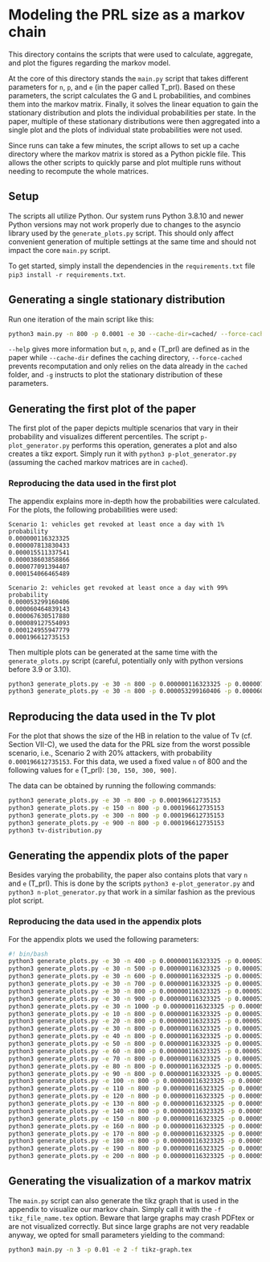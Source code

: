 # Modeling the PRL size as a markov chain
This directory contains the scripts that were used to calculate, aggregate, and plot the figures regarding the markov model.

At the core of this directory stands the `main.py` script that takes different parameters for `n`, `p`, and `e` (in the paper called T_prl).
Based on these parameters, the script calculates the G and L probabilities, and combines them into the markov matrix.
Finally, it solves the linear equation to gain the stationary distribution and plots the individual probabilities per state.
In the paper, multiple of these stationary distributions were then aggregated into a single plot and the plots of individual state probabilities were not used.

Since runs can take a few minutes, the script allows to set up a cache directory where the markov matrix is stored as a Python pickle file. 
This allows the other scripts to quickly parse and plot multiple runs without needing to recompute the whole matrices.

## Setup
The scripts all utilize Python. Our system runs Python 3.8.10 and newer Python versions may not work properly due to changes to the asyncio library used by the `generate_plots.py` script. 
This should only affect convenient generation of multiple settings at the same time and should not impact the core `main.py` script.

To get started, simply install the dependencies in the `requirements.txt` file `pip3 install -r requirements.txt`.

## Generating a single stationary distribution
Run one iteration of the main script like this:
```bash
python3 main.py -n 800 -p 0.0001 -e 30 --cache-dir=cached/ --force-cached -g
```
`--help` gives more information but `n`, `p`, and `e` (T_prl) are defined as in the paper while `--cache-dir` defines the caching directory, `--force-cached` prevents recomputation and only relies on the data already in the `cached` folder, and `-g` instructs to plot the stationary distribution of these parameters.

## Generating the first plot of the paper
The first plot of the paper depicts multiple scenarios that vary in their probability and visualizes different percentiles.
The script `p-plot_generator.py` performs this operation, generates a plot and also creates a tikz export. Simply run it with `python3 p-plot_generator.py` (assuming the cached markov matrices are in `cached`).

### Reproducing the data used in the first plot

The appendix explains more in-depth how the probabilities were calculated.
For the plots, the following probabilities were used:
```text
Scenario 1: vehicles get revoked at least once a day with 1% probability
0.000000116323325
0.000007813830433
0.000015511337541
0.000038603858866
0.000077091394407
0.000154066465489

Scenario 2: vehicles get revoked at least once a day with 99% probability
0.000053299160406
0.000060464839143
0.000067630517880
0.000089127554093
0.000124955947779
0.000196612735153
```

Then multiple plots can be generated at the same time with the `generate_plots.py` script (careful, potentially only with python versions before 3.9 or 3.10).
```bash
python3 generate_plots.py -e 30 -n 800 -p 0.000000116323325 -p 0.000007813830433 -p 0.000015511337541 -p 0.000038603858866 -p 0.000077091394407 -p 0.000154066465489
python3 generate_plots.py -e 30 -n 800 -p 0.000053299160406 -p 0.000060464839143 -p 0.000067630517880 -p 0.000089127554093 -p 0.000124955947779 -p 0.000196612735153
```

## Reproducing the data used in the Tv plot

For the plot that shows the size of the HB in relation to the value of Tv (cf.
Section VII-C), we used the data for the PRL size from the worst possible
scenario, i.e., Scenario 2 with 20% attackers, with probability
`0.000196612735153`. For this data, we used a fixed value `n` of 800 and the
following values for `e` (T_prl): `[30, 150, 300, 900]`.

The data can be obtained by running the following commands:
```bash
python3 generate_plots.py -e 30 -n 800 -p 0.000196612735153
python3 generate_plots.py -e 150 -n 800 -p 0.000196612735153
python3 generate_plots.py -e 300 -n 800 -p 0.000196612735153
python3 generate_plots.py -e 900 -n 800 -p 0.000196612735153
python3 tv-distribution.py
```

## Generating the appendix plots of the paper
Besides varying the probability, the paper also contains plots that vary `n` and `e` (T_prl).
This is done by the scripts `python3 e-plot_generator.py` and `python3 n-plot_generator.py` that work in a similar fashion as the previous plot script.

### Reproducing the data used in the appendix plots
For the appendix plots we used the following parameters:
```bash
#! bin/bash
python3 generate_plots.py -e 30 -n 400 -p 0.000000116323325 -p 0.000053299160406 -p 0.000154066465489 -p 0.000196612735153
python3 generate_plots.py -e 30 -n 500 -p 0.000000116323325 -p 0.000053299160406 -p 0.000154066465489 -p 0.000196612735153
python3 generate_plots.py -e 30 -n 600 -p 0.000000116323325 -p 0.000053299160406 -p 0.000154066465489 -p 0.000196612735153
python3 generate_plots.py -e 30 -n 700 -p 0.000000116323325 -p 0.000053299160406 -p 0.000154066465489 -p 0.000196612735153
python3 generate_plots.py -e 30 -n 800 -p 0.000000116323325 -p 0.000053299160406 -p 0.000154066465489 -p 0.000196612735153
python3 generate_plots.py -e 30 -n 900 -p 0.000000116323325 -p 0.000053299160406 -p 0.000154066465489 -p 0.000196612735153
python3 generate_plots.py -e 30 -n 1000 -p 0.000000116323325 -p 0.000053299160406 -p 0.000154066465489 -p 0.000196612735153
python3 generate_plots.py -e 10 -n 800 -p 0.000000116323325 -p 0.000053299160406 -p 0.000154066465489 -p 0.000196612735153
python3 generate_plots.py -e 20 -n 800 -p 0.000000116323325 -p 0.000053299160406 -p 0.000154066465489 -p 0.000196612735153
python3 generate_plots.py -e 30 -n 800 -p 0.000000116323325 -p 0.000053299160406 -p 0.000154066465489 -p 0.000196612735153
python3 generate_plots.py -e 40 -n 800 -p 0.000000116323325 -p 0.000053299160406 -p 0.000154066465489 -p 0.000196612735153
python3 generate_plots.py -e 50 -n 800 -p 0.000000116323325 -p 0.000053299160406 -p 0.000154066465489 -p 0.000196612735153
python3 generate_plots.py -e 60 -n 800 -p 0.000000116323325 -p 0.000053299160406 -p 0.000154066465489 -p 0.000196612735153
python3 generate_plots.py -e 70 -n 800 -p 0.000000116323325 -p 0.000053299160406 -p 0.000154066465489 -p 0.000196612735153
python3 generate_plots.py -e 80 -n 800 -p 0.000000116323325 -p 0.000053299160406 -p 0.000154066465489 -p 0.000196612735153
python3 generate_plots.py -e 90 -n 800 -p 0.000000116323325 -p 0.000053299160406 -p 0.000154066465489 -p 0.000196612735153
python3 generate_plots.py -e 100 -n 800 -p 0.000000116323325 -p 0.000053299160406 -p 0.000154066465489 -p 0.000196612735153
python3 generate_plots.py -e 110 -n 800 -p 0.000000116323325 -p 0.000053299160406 -p 0.000154066465489 -p 0.000196612735153
python3 generate_plots.py -e 120 -n 800 -p 0.000000116323325 -p 0.000053299160406 -p 0.000154066465489 -p 0.000196612735153
python3 generate_plots.py -e 130 -n 800 -p 0.000000116323325 -p 0.000053299160406 -p 0.000154066465489 -p 0.000196612735153
python3 generate_plots.py -e 140 -n 800 -p 0.000000116323325 -p 0.000053299160406 -p 0.000154066465489 -p 0.000196612735153
python3 generate_plots.py -e 150 -n 800 -p 0.000000116323325 -p 0.000053299160406 -p 0.000154066465489 -p 0.000196612735153
python3 generate_plots.py -e 160 -n 800 -p 0.000000116323325 -p 0.000053299160406 -p 0.000154066465489 -p 0.000196612735153
python3 generate_plots.py -e 170 -n 800 -p 0.000000116323325 -p 0.000053299160406 -p 0.000154066465489 -p 0.000196612735153
python3 generate_plots.py -e 180 -n 800 -p 0.000000116323325 -p 0.000053299160406 -p 0.000154066465489 -p 0.000196612735153
python3 generate_plots.py -e 190 -n 800 -p 0.000000116323325 -p 0.000053299160406 -p 0.000154066465489 -p 0.000196612735153
python3 generate_plots.py -e 200 -n 800 -p 0.000000116323325 -p 0.000053299160406 -p 0.000154066465489 -p 0.000196612735153
```

## Generating the visualization of a markov matrix
The `main.py` script can also generate the tikz graph that is used in the appendix to visualize our markov chain.
Simply call it with the `-f tikz_file_name.tex` option. Beware that large graphs may crash PDFtex or are not visualized correctly.
But since large graphs are not very readable anyway, we opted for small parameters yielding to the command:
```bash
python3 main.py -n 3 -p 0.01 -e 2 -f tikz-graph.tex
```